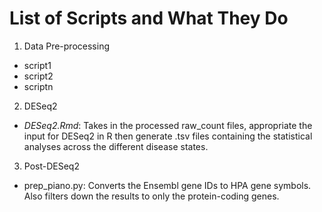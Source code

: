 # List of Scripts and What They Do  
1. Data Pre-processing  
* script1  
* script2  
* scriptn  

2. DESeq2
* *DESeq2.Rmd*: Takes in the processed raw_count files, appropriate the input for DESeq2 in R then generate .tsv files containing the statistical analyses across the different disease states.  

3. Post-DESeq2  
* prep_piano.py: Converts the Ensembl gene IDs to HPA gene symbols. Also filters down the results to only the protein-coding genes.  
